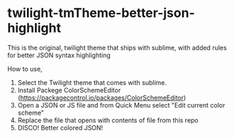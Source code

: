 # twilight-tmTheme-better-json-highlight
This is the original, twilight theme that ships with sublime, with added rules for better JSON syntax highlighting 


How to use, 

1. Select the Twilight theme that comes with sublime. 
2. Install Packege ColorSchemeEditor  (https://packagecontrol.io/packages/ColorSchemeEditor)
3. Open a JSON or JS file and from Quick Menu select "Edit current color scheme"
4. Replace the file that opens with contents of file from this repo
5. DISCO! Better colored JSON! 
